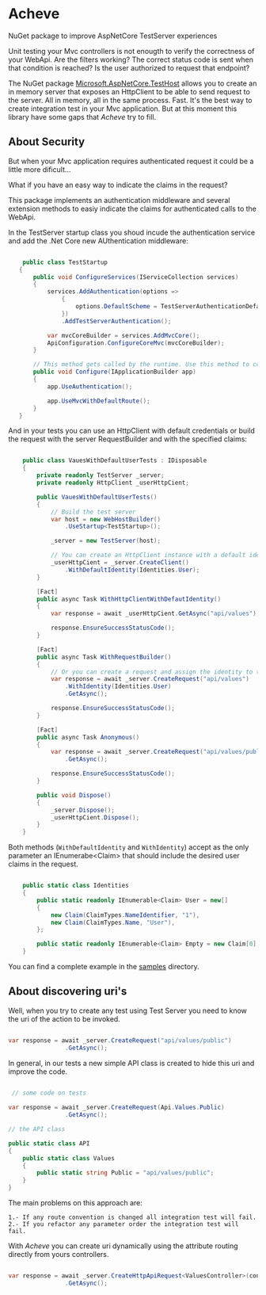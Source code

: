 # Acheve

NuGet package to improve  AspNetCore TestServer experiences

Unit testing your Mvc controllers is not enougth to verify the correctness of your WebApi. Are the filters working? The correct status code is sent when that condition is reached? Is the user authorized to request that endpoint? 


The NuGet package [Microsoft.AspNetCore.TestHost](https://www.nuget.org/packages/Microsoft.AspNetCore.TestHost/) allows you to create an in memory server that exposes an HttpClient to be able to send request to the server. All in memory, all in the same process. Fast. It's the best way to create integration test in your Mvc application. But at this moment this library have some gaps that *Acheve* try to fill.

## About Security

But when your Mvc application requires authenticated request it could be a little more dificult...

What if you have an easy way to indicate the claims in the request? 

This package implements an authentication middleware and several extension methods to easiy indicate
the claims for authenticated calls to the WebApi.

In the TestServer startup class you shoud incude the authentication service and add the .Net Core new AUthentication middleware:

 ```csharp

     public class TestStartup
    {
        public void ConfigureServices(IServiceCollection services)
        {
            services.AddAuthentication(options =>
                {
                    options.DefaultScheme = TestServerAuthenticationDefaults.AuthenticationScheme;
                })
                .AddTestServerAuthentication();

            var mvcCoreBuilder = services.AddMvcCore();
            ApiConfiguration.ConfigureCoreMvc(mvcCoreBuilder);
        }

        // This method gets called by the runtime. Use this method to configure the HTTP request pipeline.
        public void Configure(IApplicationBuilder app)
        {
            app.UseAuthentication();

            app.UseMvcWithDefaultRoute();
        }
    }
```

And in your tests you can use an HttpClient with default credentials or build 
the request with the server RequestBuilder and with the specified claims:

```csharp

    public class VauesWithDefaultUserTests : IDisposable
    {
        private readonly TestServer _server;
        private readonly HttpClient _userHttpCient;

        public VauesWithDefaultUserTests()
        {
            // Build the test server
            var host = new WebHostBuilder()
                .UseStartup<TestStartup>();

            _server = new TestServer(host);

            // You can create an HttpClient instance with a default identity
            _userHttpCient = _server.CreateClient()
                .WithDefaultIdentity(Identities.User);
        }

        [Fact]
        public async Task WithHttpClientWithDefautIdentity()
        {
            var response = await _userHttpCient.GetAsync("api/values");

            response.EnsureSuccessStatusCode();
        }

        [Fact]
        public async Task WithRequestBuilder()
        {
            // Or you can create a request and assign the identity to the RequestBuilder
            var response = await _server.CreateRequest("api/values")
                .WithIdentity(Identities.User)
                .GetAsync();

            response.EnsureSuccessStatusCode();
        }

        [Fact]
        public async Task Anonymous()
        {
            var response = await _server.CreateRequest("api/values/public")
                .GetAsync();

            response.EnsureSuccessStatusCode();
        }

        public void Dispose()
        {
            _server.Dispose();
            _userHttpCient.Dispose();
        }
    }
```

Both methods (`WithDefaultIdentity` and `WithIdentity`) accept as the only parameter an IEnumerabe&lt;Claim&gt; that should include the desired user claims in the request.

```csharp

    public static class Identities
    {
        public static readonly IEnumerable<Claim> User = new[]
        {
            new Claim(ClaimTypes.NameIdentifier, "1"),
            new Claim(ClaimTypes.Name, "User"),
        };

        public static readonly IEnumerable<Claim> Empty = new Claim[0];
    }

```

You can find a complete example in the [samples](https://github.com/hbiarge/Acheve.AspNetCore.TestHost.Security/tree/master/Acheve.AspNet.TestHost.Security/samples) directory.


## About discovering uri's

Well, when you try to create any test using Test Server you need to know the uri of the action to be invoked.

```csharp

var response = await _server.CreateRequest("api/values/public")
                .GetAsync();

```

In general, in our tests a new simple API class is created to hide this uri and improve the code.

```csharp
 
 // some code on tests 

var response = await _server.CreateRequest(Api.Values.Public)
                .GetAsync();

// the API class

public static class API
{
    public static class Values
    {
        public static string Public = "api/values/public";
    }
}

```

The main problems on this approach are:

    1.- If any route convention is changed all integration test will fail.
    2.- If you refactor any parameter order the integration test will fail.

With *Acheve* you can create uri dynamically using the attribute routing directly from yours controllers.

```csharp

var response = await _server.CreateHttpApiRequest<ValuesController>(controller=>controller.PublicValues())
                .GetAsync();

```